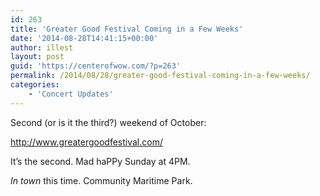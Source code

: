 ```yaml
---
id: 263
title: 'Greater Good Festival Coming in a Few Weeks'
date: '2014-08-28T14:41:15+00:00'
author: illest
layout: post
guid: 'https://centerofwow.com/?p=263'
permalink: /2014/08/28/greater-good-festival-coming-in-a-few-weeks/
categories:
    - 'Concert Updates'
---
```


Second (or is it the third?) weekend of October:

http://www.greatergoodfestival.com/

It’s the second. Mad haPPy Sunday at 4PM.

*In town* this time. Community Maritime Park.